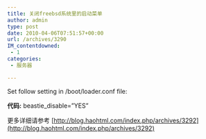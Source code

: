 ```yaml
---
title: 关闭freebsd系统里的启动菜单
author: admin
type: post
date: 2010-04-06T07:51:57+00:00
url: /archives/3290
IM_contentdowned:
 - 1
categories:
 - 服务器

---
```

Set follow setting in /boot/loader.conf file:

**代码:**
 beastie_disable=”YES”


更多详细请参考 [http://blog.haohtml.com/index.php/archives/3292](http://blog.haohtml.com/index.php/archives/3292)